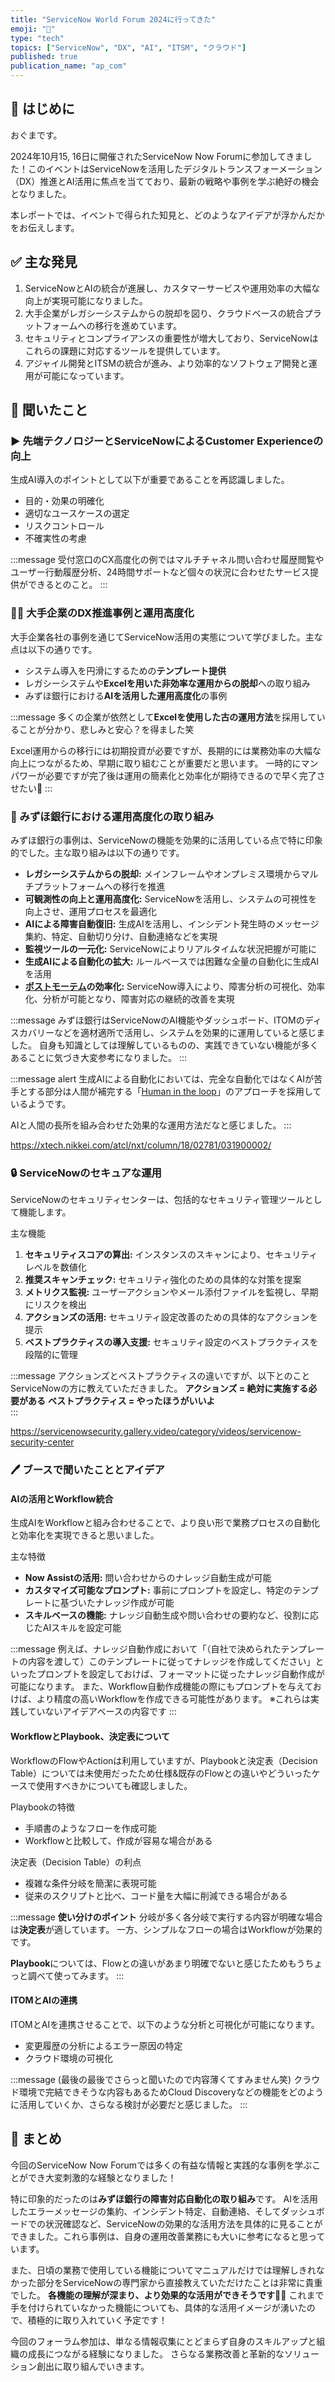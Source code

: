 ```yaml
---
title: "ServiceNow World Forum 2024に行ってきた"
emoji: "🚀"
type: "tech"
topics: ["ServiceNow", "DX", "AI", "ITSM", "クラウド"]
published: true
publication_name: "ap_com"
---
```


## 🌟 はじめに

おぐまです。

2024年10月15, 16日に開催されたServiceNow Now Forumに参加してきました！このイベントはServiceNowを活用したデジタルトランスフォーメーション（DX）推進とAI活用に焦点を当てており、最新の戦略や事例を学ぶ絶好の機会となりました。

本レポートでは、イベントで得られた知見と、どのようなアイデアが浮かんだかをお伝えします。

## ✅ 主な発見

1. ServiceNowとAIの統合が進展し、カスタマーサービスや運用効率の大幅な向上が実現可能になりました。
2. 大手企業がレガシーシステムからの脱却を図り、クラウドベースの統合プラットフォームへの移行を進めています。
3. セキュリティとコンプライアンスの重要性が増大しており、ServiceNowはこれらの課題に対応するツールを提供しています。
4. アジャイル開発とITSMの統合が進み、より効率的なソフトウェア開発と運用が可能になっています。

## 📌 聞いたこと

### ▶️ 先端テクノロジーとServiceNowによるCustomer Experienceの向上

生成AI導入のポイントとして以下が重要であることを再認識しました。

  - 目的・効果の明確化
  - 適切なユースケースの選定
  - リスクコントロール
  - 不確実性の考慮

:::message
受付窓口のCX高度化の例ではマルチチャネル問い合わせ履歴閲覧やユーザー行動履歴分析、24時間サポートなど個々の状況に合わせたサービス提供ができるとのこと。
:::

### 🧑‍💼 大手企業のDX推進事例と運用高度化

大手企業各社の事例を通じてServiceNow活用の実態について学びました。主な点は以下の通りです。

  - システム導入を円滑にするための**テンプレート提供**
  - レガシーシステムや**Excelを用いた非効率な運用からの脱却**への取り組み
  - みずほ銀行における**AIを活用した運用高度化**の事例

:::message
多くの企業が依然として**Excelを使用した古の運用方法**を採用していることが分かり、悲しみと安心？を得ました笑

Excel運用からの移行には初期投資が必要ですが、長期的には業務効率の大幅な向上につながるため、早期に取り組むことが重要だと思います。
一時的にマンパワーが必要ですが完了後は運用の簡素化と効率化が期待できるので早く完了させたい🤮
:::

### 🏦 みずほ銀行における運用高度化の取り組み

みずほ銀行の事例は、ServiceNowの機能を効果的に活用している点で特に印象的でした。主な取り組みは以下の通りです。

  - **レガシーシステムからの脱却:** メインフレームやオンプレミス環境からマルチプラットフォームへの移行を推進
  - **可観測性の向上と運用高度化:** ServiceNowを活用し、システムの可視性を向上させ、運用プロセスを最適化
  - **AIによる障害自動復旧:** 生成AIを活用し、インシデント発生時のメッセージ集約、特定、自動切り分け、自動連絡などを実現
  - **監視ツールの一元化:** ServiceNowによりリアルタイムな状況把握が可能に
  - **生成AIによる自動化の拡大:** ルールベースでは困難な全量の自動化に生成AIを活用
  - **[ポストモーテム](https://qiita.com/an_sony/items/0565ad980f9097c76d11)の効率化:** ServiceNow導入により、障害分析の可視化、効率化、分析が可能となり、障害対応の継続的改善を実現

:::message
みずほ銀行はServiceNowのAI機能やダッシュボード、ITOMのディスカバリーなどを適材適所で活用し、システムを効果的に運用していると感じました。
自身も知識としては理解しているものの、実践できていない機能が多くあることに気づき大変参考になりました。
:::

:::message alert
生成AIによる自動化においては、完全な自動化ではなくAIが苦手とする部分は人間が補完する「[Human in the loop](https://atmarkit.itmedia.co.jp/ait/articles/2203/10/news019.html#:~:text=%E7%94%A8%E8%AA%9E%E8%A7%A3%E8%AA%AC,%E5%90%AB%E3%81%BE%E3%82%8C%E3%82%8B%E3%81%93%E3%81%A8%E3%82%92%E6%8C%87%E3%81%99%E3%80%82)」のアプローチを採用しているようです。

AIと人間の長所を組み合わせた効果的な運用方法だなと感じました。
:::

https://xtech.nikkei.com/atcl/nxt/column/18/02781/031900002/

### 🔒 ServiceNowのセキュアな運用

ServiceNowのセキュリティセンターは、包括的なセキュリティ管理ツールとして機能します。

主な機能

1. **セキュリティスコアの算出:** インスタンスのスキャンにより、セキュリティレベルを数値化
2. **推奨スキャンチェック:** セキュリティ強化のための具体的な対策を提案
3. **メトリクス監視:** ユーザーアクションやメール添付ファイルを監視し、早期にリスクを検出
4. **アクションズの活用:** セキュリティ設定改善のための具体的なアクションを提示
5. **ベストプラクティスの導入支援:** セキュリティ設定のベストプラクティスを段階的に管理

:::message
アクションズとベストプラクティスの違いですが、以下とのことServiceNowの方に教えていただきました。
**アクションズ = 絶対に実施する必要がある**
**ベストプラクティス = やったほうがいいよ**  
:::

https://servicenowsecurity.gallery.video/category/videos/servicenow-security-center

### 🖊️ ブースで聞いたこととアイデア

#### AIの活用とWorkflow統合

生成AIをWorkflowと組み合わせることで、より良い形で業務プロセスの自動化と効率化を実現できると思いました。

主な特徴

- **Now Assistの活用:** 問い合わせからのナレッジ自動生成が可能
- **カスタマイズ可能なプロンプト:** 事前にプロンプトを設定し、特定のテンプレートに基づいたナレッジ作成が可能
- **スキルベースの機能:** ナレッジ自動生成や問い合わせの要約など、役割に応じたAIスキルを設定可能

:::message
例えば、ナレッジ自動作成において「（自社で決められたテンプレートの内容を渡して）このテンプレートに従ってナレッジを作成してください」といったプロンプトを設定しておけば、フォーマットに従ったナレッジ自動作成が可能になります。
また、Workflow自動作成機能の際にもプロンプトを与えておけば、より精度の高いWorkflowを作成できる可能性があります。
※これらは実践していないアイデアベースの内容です
:::

#### WorkflowとPlaybook、決定表について

WorkflowのFlowやActionは利用していますが、Playbookと決定表（Decision Table）については未使用だったため仕様&既存のFlowとの違いやどういったケースで使用すべきかについても確認しました。

Playbookの特徴

- 手順書のようなフローを作成可能
- Workflowと比較して、作成が容易な場合がある

決定表（Decision Table）の利点

- 複雑な条件分岐を簡潔に表現可能
- 従来のスクリプトと比べ、コード量を大幅に削減できる場合がある

:::message
**使い分けのポイント**
分岐が多く各分岐で実行する内容が明確な場合は**決定表**が適しています。
一方、シンプルなフローの場合はWorkflowが効果的です。

**Playbook**については、Flowとの違いがあまり明確でないと感じたためもうちょっと調べて使ってみます。
:::

#### ITOMとAIの連携

ITOMとAIを連携させることで、以下のような分析と可視化が可能になります。

- 変更履歴の分析によるエラー原因の特定
- クラウド環境の可視化

:::message
(最後の最後でさらっと聞いたので内容薄くてすみません笑)
クラウド環境で完結できそうな内容もあるためCloud Discoveryなどの機能をどのように活用していくか、さらなる検討が必要だと感じました。
:::

## 🎉 まとめ

今回のServiceNow Now Forumでは多くの有益な情報と実践的な事例を学ぶことができ大変刺激的な経験となりました！

特に印象的だったのは**みずほ銀行の障害対応自動化の取り組み**です。
AIを活用したエラーメッセージの集約、インシデント特定、自動連絡、そしてダッシュボードでの状況確認など、ServiceNowの効果的な活用方法を具体的に見ることができました。これら事例は、自身の運用改善業務にも大いに参考になると思っています。

また、日頃の業務で使用している機能についてマニュアルだけでは理解しきれなかった部分をServiceNowの専門家から直接教えていただけたことは非常に貴重でした。
**各機能の理解が深まり、より効果的な活用ができそうです**🧑‍💼
これまで手を付けられていなかった機能についても、具体的な活用イメージが湧いたので、積極的に取り入れていく予定です！

今回のフォーラム参加は、単なる情報収集にとどまらず自身のスキルアップと組織の成長につながる経験になりました。
さらなる業務改善と革新的なソリューション創出に取り組んでいきます。
